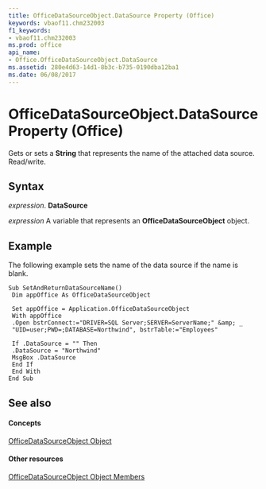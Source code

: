 ```yaml
---
title: OfficeDataSourceObject.DataSource Property (Office)
keywords: vbaof11.chm232003
f1_keywords:
- vbaof11.chm232003
ms.prod: office
api_name:
- Office.OfficeDataSourceObject.DataSource
ms.assetid: 280e4d63-14d1-8b3c-b735-0190dba12ba1
ms.date: 06/08/2017
---
```



# OfficeDataSourceObject.DataSource Property (Office)

Gets or sets a **String** that represents the name of the attached data source. Read/write.


## Syntax

 _expression_. **DataSource**

 _expression_ A variable that represents an **OfficeDataSourceObject** object.


## Example

The following example sets the name of the data source if the name is blank.


```
Sub SetAndReturnDataSourceName() 
 Dim appOffice As OfficeDataSourceObject 
 
 Set appOffice = Application.OfficeDataSourceObject 
 With appOffice 
 .Open bstrConnect:="DRIVER=SQL Server;SERVER=ServerName;" &amp; _ 
 "UID=user;PWD=;DATABASE=Northwind", bstrTable:="Employees" 
 
 If .DataSource = "" Then 
 .DataSource = "Northwind" 
 MsgBox .DataSource 
 End If 
 End With 
End Sub
```


## See also


#### Concepts


[OfficeDataSourceObject Object](officedatasourceobject-object-office.md)
#### Other resources


[OfficeDataSourceObject Object Members](officedatasourceobject-members-office.md)

